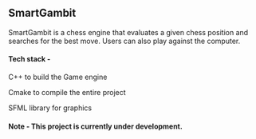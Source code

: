## SmartGambit

SmartGambit is a chess engine that evaluates a given chess position and searches for the best move. Users can also play against the computer.

#### Tech stack -

C++ to build the Game engine

Cmake to compile the entire project

SFML library for graphics

#### Note - This project is currently under development.
